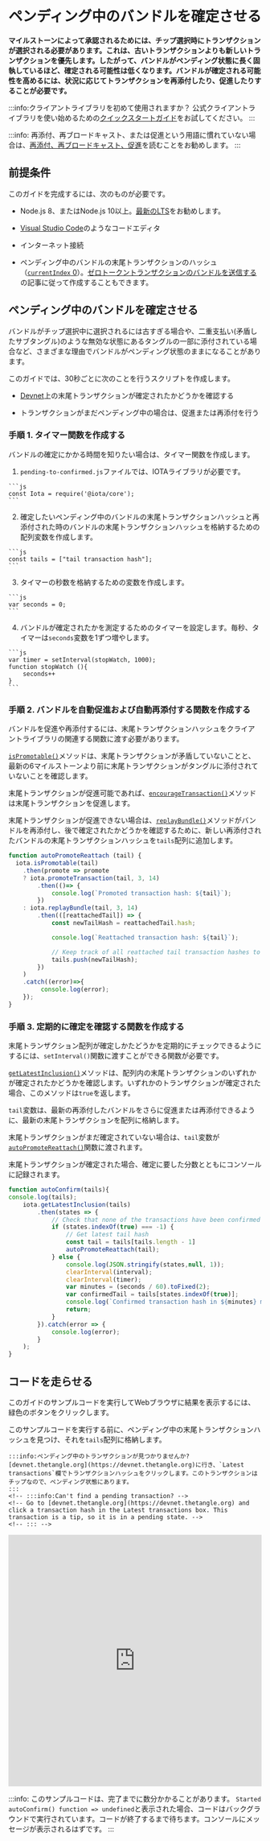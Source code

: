 # ペンディング中のバンドルを確定させる
<!-- # Confirm a pending bundle -->

**マイルストーンによって承認されるためには、チップ選択時にトランザクションが選択される必要があります。これは、古いトランザクションよりも新しいトランザクションを優先します。したがって、バンドルがペンディング状態に長く固執しているほど、確定される可能性は低くなります。バンドルが確定される可能性を高めるには、状況に応じてトランザクションを再添付したり、促進したりすることが必要です。**
<!-- **To be approved by a milestone, a transaction must be selected during tip selection, which favors new transactions over old ones. Therefore, the longer a bundle is stuck in a pending state, the less likely it is to be confirmed. To increase the chances of a bundle being confirmed, you can reattach and promote it, depending on the circumstances.** -->

:::info:クライアントライブラリを初めて使用されますか？
公式クライアントライブラリを使い始めるための[クイックスタートガイド](root://getting-started/0.1/tutorials/get-started.md)をお試してください。
:::
<!-- :::info:First time using a client library? -->
<!-- [Try our quickstart guide](root://getting-started/0.1/tutorials/get-started.md) for getting started with the official client libraries. -->
<!-- ::: -->

:::info:
再添付、再ブロードキャスト、または促進という用語に慣れていない場合は、[再添付、再ブロードキャスト、促進](../concepts/reattach-rebroadcast-promote.md)を読むことをお勧めします。
:::
<!-- :::info: -->
<!-- If you're unfamiliar with the terms reattach, rebroadcast, or promote, we recommend that you [read about these concepts](../concepts/reattach-rebroadcast-promote.md). -->
<!-- ::: -->

## 前提条件
<!-- ## Prerequisites -->

このガイドを完成するには、次のものが必要です。
<!-- To complete these guides, you need the following: -->

* Node.js 8、またはNode.js 10以上。[最新のLTS](https://nodejs.org/en/download/)をお勧めします。
<!-- * Node.js 8, or Node.js 10 or higher. We recommend the [latest LTS](https://nodejs.org/en/download/). -->
* [Visual Studio Code](https://code.visualstudio.com/Download)のようなコードエディタ
<!-- * A code editor such as [Visual Studio Code](https://code.visualstudio.com/Download) -->
* インターネット接続
<!-- * An Internet connection -->
* ペンディング中のバンドルの末尾トランザクションのハッシュ（[`currentIndex` 0](../references/structure-of-a-bundle.md)）。[ゼロトークントランザクションのバンドルを送信する](../how-to-guides/send-bundle.md)の記事に従って作成することもできます。
<!-- * A tail transaction hash ([`currentIndex` 0](../references/structure-of-a-bundle.md)) from any pending bundle. You can create one by following the ['Send a bundle of zero-value transactions' guide](../how-to-guides/send-bundle.md) -->

## ペンディング中のバンドルを確定させる
<!-- ## Confirm a pending bundle -->

バンドルがチップ選択中に選択されるには古すぎる場合や、二重支払い(矛盾したサブタングル)のような無効な状態にあるタングルの一部に添付されている場合など、さまざまな理由でバンドルがペンディング状態のままになることがあります。
<!-- A bundle can be stuck in a pending state for many reasons, for example if it's too old to be selected during tip selection or if it's attached to a part of the Tangle that leads to an invalid state such as a double-spend (inconsistent subtangle). -->

このガイドでは、30秒ごとに次のことを行うスクリプトを作成します。
<!-- In this guide, you'll create a script that does the following every 30 seconds: -->

* [Devnet](root://getting-started/0.1/references/iota-networks.md#devnet)上の末尾トランザクションが確定されたかどうかを確認する
<!-- * Check if the tail transaction of a bundle on the [Devnet](root://getting-started/0.1/references/iota-networks.md#devnet) has been confirmed -->
* トランザクションがまだペンディング中の場合は、促進または再添付を行う
<!-- * If the transaction is still pending, promote or reattach it -->

### 手順 1. タイマー関数を作成する
<!-- ### Step 1. Create a timer function -->

バンドルの確定にかかる時間を知りたい場合は、タイマー関数を作成します。
<!-- If you want to know how long it took for a bundle to be confirmed, create a timer function. -->

1. `pending-to-confirmed.js`ファイルでは、IOTAライブラリが必要です。
  <!-- 1. In the pending-to-confirmed.js file, require the IOTA library -->

    ```js
    const Iota = require('@iota/core');
    ```

2. 確定したいペンディング中のバンドルの末尾トランザクションハッシュと再添付された時のバンドルの末尾トランザクションハッシュを格納するための配列変数を作成します。
  <!-- 2. Create a variable to store the tail transaction hash of the pending bundle that you want to confirm as well as the tail transaction hashes of any future reattached bundles -->

    ```js
    const tails = ["tail transaction hash"];
    ```

3. タイマーの秒数を格納するための変数を作成します。
  <!-- 3. Create a variable to store the number of seconds for the timer -->

    ```js
    var seconds = 0;
    ```

4. バンドルが確定されたかを測定するためのタイマーを設定します。毎秒、タイマーは`seconds`変数を1ずつ増やします。
  <!-- 4. Set the timer to measure how long it takes for the bundle to be confirmed. Every second, the timer will increment the `seconds` variable by one. -->

    ```js
    var timer = setInterval(stopWatch, 1000);
    function stopWatch (){
        seconds++
    }
    ```

### 手順 2. バンドルを自動促進および自動再添付する関数を作成する
<!-- ### Step 2. Create a function to auto-promote and auto-reattach bundles -->

バンドルを促進や再添付するには、末尾トランザクションハッシュをクライアントライブラリの関連する関数に渡す必要があります。
<!-- To promote and reattach a bundle, you need to pass its tail transaction hash to the relevant function in the client library. -->

[`isPromotable()`](https://github.com/iotaledger/iota.js/blob/next/api_reference.md#module_core.isPromotable)メソッドは、末尾トランザクションが矛盾していないことと、最新の6マイルストーンより前に末尾トランザクションがタングルに添付されていないことを確認します。
<!-- The [`isPromotable()`](https://github.com/iotaledger/iota.js/blob/next/api_reference.md#module_core.isPromotable) method checks if the tail transaction is consistent and was not attached to the Tangle before the most recent 6 milestones. -->

末尾トランザクションが促進可能であれば、[`encourageTransaction()`](https://github.com/iotaledger/iota.js/blob/next/api_reference.md#module_core.promoteTransaction)メソッドは末尾トランザクションを促進します。
<!-- If the tail transaction is promotable, the [`promoteTransaction()`](https://github.com/iotaledger/iota.js/blob/next/api_reference.md#module_core.promoteTransaction) method promotes it. -->

末尾トランザクションが促進できない場合は、[`replayBundle()`](https://github.com/iotaledger/iota.js/blob/next/api_reference.md#module_core.replayBundle)メソッドがバンドルを再添付し、後で確定されたかどうかを確認するために、新しい再添付されたバンドルの末尾トランザクションハッシュを`tails`配列に追加します。
<!-- If the tail transaction isn't promotable, the [`replayBundle()`](https://github.com/iotaledger/iota.js/blob/next/api_reference.md#module_core.replayBundle) method reattaches the bundle, then the new reattached bundle's tail transaction hash is added to the `tails` array so that it can be checked for confirmation later on. -->

```js
function autoPromoteReattach (tail) {
  iota.isPromotable(tail)
    .then(promote => promote
    ? iota.promoteTransaction(tail, 3, 14)
        .then(()=> {
            console.log(`Promoted transaction hash: ${tail}`);
        })
    : iota.replayBundle(tail, 3, 14)
        .then(([reattachedTail]) => {
            const newTailHash = reattachedTail.hash;

            console.log(`Reattached transaction hash: ${tail}`);

            // Keep track of all reattached tail transaction hashes to check for confirmation
            tails.push(newTailHash);
        })
    )
    .catch((error)=>{
         console.log(error);
    });
}
```

### 手順 3. 定期的に確定を確認する関数を作成する
<!-- ### Step 3. Create a function to check for confirmation at regular intervals -->

末尾トランザクション配列が確定しかたどうかを定期的にチェックできるようにするには、`setInterval()`関数に渡すことができる関数が必要です。
<!-- To be able to check the array of tail transactions for confirmation at regular intervals, you need a function that can be passed to a `setInterval()` function. -->

[`getLatestInclusion()`](https://github.com/iotaledger/iota.js/blob/next/api_reference.md#module_core.getLatestInclusion)メソッドは、配列内の末尾トランザクションのいずれかが確定されたかどうかを確認します。いずれかのトランザクションが確定された場合、このメソッドは`true`を返します。
<!-- The [`getLatestInclusion()`](https://github.com/iotaledger/iota.js/blob/next/api_reference.md#module_core.getLatestInclusion) method checks if any of the tail transactions in the array have been confirmed. If any of the transactions have been confirmed this method returns `true`. -->

`tail`変数は、最新の再添付したバンドルをさらに促進または再添付できるように、最新の末尾トランザクションを配列に格納します。
<!-- The `tail` variable stores the last tail transaction in the array so that the latest reattachment can be promoted or reattached. -->

末尾トランザクションがまだ確定されていない場合は、`tail`変数が[`autoPromoteReattach()`](#create-a-function-to-auto-promote-and-auto-reattach-bundles)関数に渡されます。
<!-- If none of the tail transactions have been confirmed yet, the `tail` variable is passed to the [`autoPromoteReattach()`](#create-a-function-to-auto-promote-and-auto-reattach-bundles) function. -->

末尾トランザクションが確定された場合、確定に要した分数とともにコンソールに記録されます。
<!-- If a tail transaction has been confirmed, it's logged to the console along with the number of minutes it took to confirm. -->

```js
function autoConfirm(tails){
console.log(tails);
    iota.getLatestInclusion(tails)
        .then(states => {
            // Check that none of the transactions have been confirmed
            if (states.indexOf(true) === -1) {
                // Get latest tail hash
                const tail = tails[tails.length - 1]
                autoPromoteReattach(tail);
            } else {
                console.log(JSON.stringify(states,null, 1));
                clearInterval(interval);
                clearInterval(timer);
                var minutes = (seconds / 60).toFixed(2);
                var confirmedTail = tails[states.indexOf(true)];
                console.log(`Confirmed transaction hash in ${minutes} minutes: ${confirmedTail}`);
                return;
            }
        }).catch(error => {
            console.log(error);
        }
    );
}
```

## コードを走らせる
<!-- ## Run the code -->

このガイドのサンプルコードを実行してWebブラウザに結果を表示するには、緑色のボタンをクリックします。
<!-- Click the green button to run the sample code in this guide and see the results in the web browser. -->

このサンプルコードを実行する前に、ペンディング中の末尾トランザクションハッシュを見つけ、それを`tails`配列に格納します。
<!-- Before you run this sample code, find a pending tail transaction hash and store it in the `tails` array. -->

    :::info:ペンディング中のトランザクションが見つかりませんか?
    [devnet.thetangle.org](https://devnet.thetangle.org)に行き、`Latest transactions`欄でトランザクションハッシュをクリックします。このトランザクションはチップなので、ペンディング状態にあります。
    :::
    <!-- :::info:Can't find a pending transaction? -->
    <!-- Go to [devnet.thetangle.org](https://devnet.thetangle.org) and click a transaction hash in the Latest transactions box. This transaction is a tip, so it is in a pending state. -->
    <!-- ::: -->

<iframe height="500px" width="100%" src="https://repl.it/@jake91/Confirm-pending-bundle?lite=true" scrolling="no" frameborder="no" allowtransparency="true" allowfullscreen="true" sandbox="allow-forms allow-pointer-lock allow-popups allow-same-origin allow-scripts allow-modals"></iframe>

:::info:
このサンプルコードは、完了までに数分かかることがあります。 `Started autoConfirm() function => undefined`と表示された場合、コードはバックグラウンドで実行されています。コードが終了するまで待ちます。コンソールにメッセージが表示されるはずです。
:::
<!-- :::info: -->
<!-- This sample code may take a few minutes to complete. If you see `Started autoConfirm() function => undefined`, the code is running in the background. Wait until the code finishes. You should see messages appear in the console. -->
<!-- ::: -->
